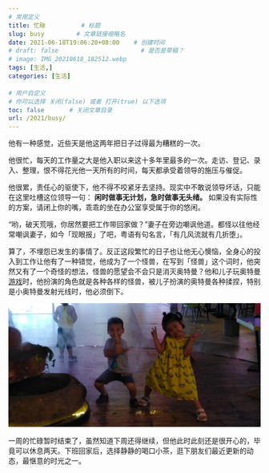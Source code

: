 ```yaml
---
# 常用定义
title: 忙碌          # 标题
slug: busy         # 文章链接缩略名
date: 2021-06-18T19:06:20+08:00    # 创建时间
# draft: false                       # 是否是草稿？
# image: IMG_20210618_182512.webp
tags: [生活,]
categories: [生活]

# 用户自定义
# 你可以选择 关闭(false) 或者 打开(true) 以下选项
toc: false       # 关闭文章目录
url: /2021/busy/
---
```


他有一种感觉，近些天是他这两年把日子过得最为糟糕的一次。

他很忙，每天的工作量之大是他入职以来这十多年里最多的一次。走访、登记、录入、整理，恨不得花光他一天所有的时间，每天都承受着领导的施压与催促。

他很累，责任心的驱使下，他不得不咬紧牙去坚持。现实中不敢说领导坏话，只能在这里吐槽这位领导一句： **闲时做事无计划，急时做事无头绪。** 如果没有实际性的方案，请闭上你的嘴，乖乖的坐在办公室享受属于你的悠闲。

“哟，破天荒哦，你居然要把工作带回家做？”妻子在旁边嘲讽他道。都怪以往他经常嘲讽妻子，如今「现眼报」了吧，粤语有句名言，「有几风流就有几折堕」。

算了，不埋怨已发生的事情了。反正这段繁忙的日子也让他无心懊恼，全身心的投入到工作让他有了一种错觉，他成为了一个怪兽，在写到「怪兽」这个词时，他突然又有了一个奇怪的想法，怪兽的愿望会不会只是消灭奥特曼？他和儿子玩奥特曼[游戏](游戏.md)时，他扮演的角色就是各种各样的怪兽，被儿子扮演的奥特曼各种揉捏，特别是小奥特曼发射光线时，他必须倒下。

![](post/laomai/2023/02/27/163fc35119a8d7-1.webp)

一周的忙碌暂时结束了，虽然知道下周还得继续，但他此时此刻还是很开心的，毕竟可以休息两天。下班回家后，选择静静的喝口小茶，逛下朋友们最近更新的动态，最惬意的时光之一。

